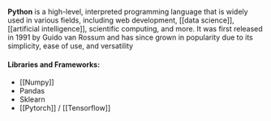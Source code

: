 **Python** is a high-level, interpreted programming language that is widely used in various fields, including web development, [[data science]], [[artificial intelligence]], scientific computing, and more. It was first released in 1991 by Guido van Rossum and has since grown in popularity due to its simplicity, ease of use, and versatility

#### Libraries and Frameworks:

* [[Numpy]]
* Pandas
* Sklearn
* [[Pytorch]] / [[Tensorflow]]